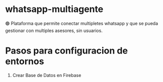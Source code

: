 # whatsapp-multiagente
🟢 Plataforma que permite conectar multipletes whatsapp y que se pueda gestionar con multiples asesores, sin usuarios.

# Pasos para configuracion de entornos

1. Crear Base de Datos en Firebase 